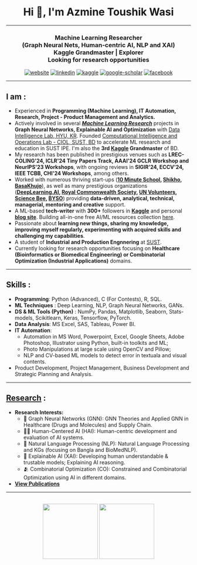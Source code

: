 <h1 align="center">Hi 👋, I'm Azmine Toushik Wasi</h1>

---
<h3 align="center">
Machine Learning Researcher</br> 
 (Graph Neural Nets, Human-centric AI, NLP and XAI) </br> 
Kaggle Grandmaster | Explorer</br>
Looking for research opportunities
</h3>

<div align=center>
  
 [![website](https://img.shields.io/badge/-Website-blue?style=flat-square&logo=rss&color=1f1f15)](https://azminewasi.github.io) 
 [![linkedin](https://img.shields.io/badge/LinkedIn-%320beff?style=flat-square&logo=linkedin&color=1f1f18)](https://www.linkedin.com/in/azmine-toushik-wasi/) 
 [![kaggle](https://img.shields.io/badge/Kaggle-%2320beff?style=flat-square&logo=kaggle&color=1f1f1f)](https://www.kaggle.com/azminetoushikwasi) 
 [![google-scholar](https://img.shields.io/badge/Google%20Scholar-%2320beff?style=flat-square&logo=google-scholar&color=1f1f18)](https://scholar.google.com/citations?user=X3gRvogAAAAJ&hl=en) 
 [![facebook](https://img.shields.io/badge/Facebook-%2320beff?style=flat-square&logo=facebook&color=1f1f15)](https://www.facebook.com/cholche.gari.zatrabari/)
  
</div>

---
## **I am** :
- Experienced in **Programming (Machine Learning), IT Automation, Research, Project - Product Management and Analytics.**
- Actively involved in several [***Machine Learning Research***](https://azminewasi.github.io/research/index.html) projects in **Graph Neural Networks, Explainable AI and Optimization** with [Data Intelligence Lab, HYU, KR](https://dilab.hanyang.ac.kr/). Founded [Computational Intelligence and Operations Lab - CIOL, SUST, BD](https://ciol-sust.github.io/) to accelerate ML research and education in SUST IPE.  I'm also the **3rd [Kaggle](https://www.kaggle.com/azminetoushikwasi/) Grandmaster** of BD.
- My research has been published in prestigious venues such as **LREC-COLING'24, ICLR'24 Tiny Papers Track, AAAI'24 GCLR Workshop and NeurIPS'23 Workshops**, with ongoing reviews in **SIGIR'24, ECCV'24, IEEE TCBB, CHI'24 Workshops**, among others.
- Worked with numerous thriving start-ups (**[10 Minute School](https://10minuteschool.com/), [Shikho](https://shikho.tech/), [BasaKhujo](https://www.basakhujo.com/)**), as well as many prestigious organizations (**[DeepLearning.AI](https://deeplearning.ai), [Royal Commonwealth Society](https://www.linkedin.com/company/royal-commonwealth-society/), [UN Volunteers](https://www.linkedin.com/company/united-nations-volunteers/), [Science Bee](https://www.sciencebee.com.bd/), [BYSO](https://www.linkedin.com/company/byso-bd/)**) providing **data-driven, analytical, technical, managerial, mentoring and creative** support.
- A ML-based **tech-writer** with **300+** followers in [**Kaggle**](https://www.kaggle.com/azminetoushikwasi/) and personal [**blog site**](https://azminewasi.github.io/blog/). Building all-in-one free AI/ML resources collection [here](https://github.com/azminewasi/online-ml-university).
- Passionate about **learning new things, sharing my knowledge, improving myself regularly, experimenting with acquired skills and challenging my capabilities**.
- A student of **Industrial and Production Engnnering** at [SUST](https://www.sust.edu/).
- Currently looking for research opportunities focusing on **Healthcare (Bioinformatics or Biomedical Engineering) or Combinatorial Optimization (Industrial Applications)** domains.


---

## **Skills** :
- **Programming**: Python (Advanced), C (For Contests), R, SQL.
- **ML Techniques** : Deep Learning, NLP, Graph Neural Networks, GANs.
- **DS & ML Tools (Python)** : NumPy, Pandas, Matplotlib, Seaborn, Stats-models, Scikitlearn, Keras, Tensorflow, PyTorch.
- **Data Analysis**: MS Excel, SAS, Tableau, Power BI.
- **IT Automation**: 
  - Automation in MS Word, Powerpoint, Excel, Google Sheets, Adobe Photoshop, Illustrator using Python, built-in toolkits and ML; 
  - Photo Manipulations at large scale using OpenCV and Pillow; 
  - NLP and CV-based ML models to detect error in textuala and visual contents.
- Product Development, Project Management, Business Development and Strategic Planning and Analysis.

---

## [**Research**](https://azminewasi.github.io/) :
- **Research Interests:**
   - 💠 Graph Neural Networks (GNN): GNN Theories and Applied GNN in Healthcare (Drugs and Molecules) and Supply Chain.
   - 🧑‍💻 Human-Centered AI (HAI): Human-centric development and evaluation of AI systems.
   - 📝 Natural Language Processing (NLP): Natural Language Processing and KGs (focusing on Bangla and BioMedNLP).
   - 🔶 Explainable AI (XAI): Developing human understandable & trustable models; Explaining AI reasoning.
   - 🫂 Combinatorial Optimization (CO): Constrained and Combinatorial Optimization using AI in different domains.
- [**View Publications**](https://azminewasi.github.io/publications.html)
  
---

<p align=center>
  </br>

<img src="https://github-readme-stats.vercel.app/api?username=azminewasi&theme=github_dark&show_icons=true" height="150"/>
<a href="https://github.com/azminewasi/online-ml-university"><img src="https://github-readme-stats.vercel.app/api/pin/?username=azminewasi&repo=online-ml-university&theme=github_dark&show_owner=true" height="150"/></a>

</p>
